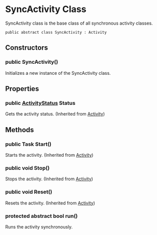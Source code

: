 # SyncActivity Class

SyncActivity class is the base class of all synchronous activity classes.

<pre><code>public abstract class SyncActivity : Activity
</code></pre>

## Constructors

### public SyncActivity()

Initializes a new instance of the SyncActivity class.

## Properties

### public [ActivityStatus](https://github.com/aratomo-arazon/WFLite/tree/master/doc/Enums/ActivityStatus.md) Status

Gets the activity status.
(Inherited from [Activity](https://github.com/aratomo-arazon/WFLite/tree/master/doc/Bases/Activity.md))

## Methods

### public Task Start()

Starts the activity.
(Inherited from [Activity](https://github.com/aratomo-arazon/WFLite/tree/master/doc/Bases/Activity.md))

### public void Stop()

Stops the activity.
(Inherited from [Activity](https://github.com/aratomo-arazon/WFLite/tree/master/doc/Bases/Activity.md))

### public void Reset()

Resets the activity.
(Inherited from [Activity](https://github.com/aratomo-arazon/WFLite/tree/master/doc/Bases/Activity.md))

### protected abstract bool run()

Runs the activity synchronously.